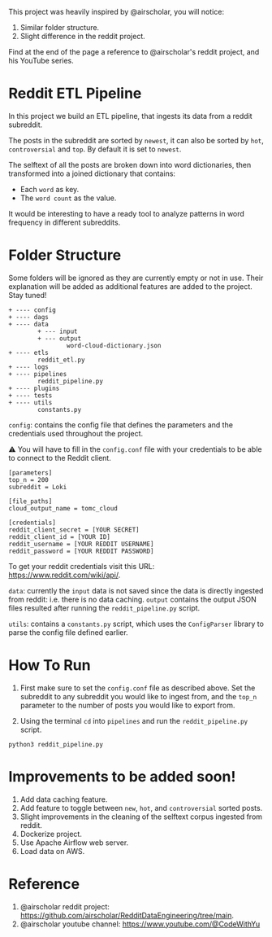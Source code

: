 This project was heavily inspired by @airscholar, you will notice:
1. Similar folder structure.
2. Slight difference in the reddit project.

Find at the end of the page a reference to @airscholar's reddit project, and his YouTube series.

# Reddit ETL Pipeline
In this project we build an ETL pipeline, that ingests its data from a reddit subreddit.

The posts in the subreddit are sorted by `newest`, it can also be sorted by `hot`, `controversial` and `top`. By default it is set to `newest`.

The selftext of all the posts are broken down into word dictionaries, then transformed into a joined dictionary that contains: 
- Each `word` as key.
- The `word count` as the value.

It would be interesting to have a ready tool to analyze patterns in word frequency in different subreddits.

# Folder Structure
Some folders will be ignored as they are currently empty or not in use. Their explanation will be added as additional features are added to the project. Stay tuned!

```
+ ---- config
+ ---- dags
+ ---- data
        + --- input
        + --- output
                word-cloud-dictionary.json
+ ---- etls
        reddit_etl.py
+ ---- logs
+ ---- pipelines
        reddit_pipeline.py
+ ---- plugins
+ ---- tests
+ ---- utils
        constants.py
```

`config`: contains the config file that defines the parameters and the credentials used throughout the project.

⚠️ You will have to fill in the `config.conf` file with your credentials to be able to connect to the Reddit client.

```
[parameters]
top_n = 200
subreddit = Loki

[file_paths]
cloud_output_name = tomc_cloud

[credentials]
reddit_client_secret = [YOUR SECRET]
reddit_client_id = [YOUR ID]
reddit_username = [YOUR REDDIT USERNAME]
reddit_password = [YOUR REDDIT PASSWORD]
```
To get your reddit credentials visit this URL: https://www.reddit.com/wiki/api/.

`data`: currently the `input` data is not saved since the data is directly ingested from reddit: i.e. there is no data caching. `output` contains the output JSON files resulted after running the `reddit_pipeline.py` script.

`utils`: contains a `constants.py` script, which uses the `ConfigParser` library to parse the config file defined earlier.

# How To Run

1. First make sure to set the `config.conf` file as described above. Set the subreddit to any subreddit you would like to ingest from, and the `top_n` parameter to the number of posts you would like to export from.

2. Using the terminal `cd` into `pipelines` and run the `reddit_pipeline.py` script.

```
python3 reddit_pipeline.py
```

# Improvements to be added soon!
1. Add data caching feature.
2. Add feature to toggle between `new`, `hot`, and `controversial` sorted posts.
3. Slight improvements in the cleaning of the selftext corpus ingested from reddit.
4. Dockerize project.
5. Use Apache Airflow web server.
6. Load data on AWS.


# Reference
1. @airscholar reddit project: https://github.com/airscholar/RedditDataEngineering/tree/main.
2. @airscholar youtube channel: https://www.youtube.com/@CodeWithYu